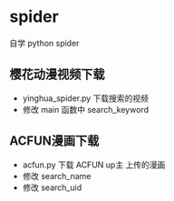 # spider
自学 python spider 
## 樱花动漫视频下载
* yinghua_spider.py 下载搜索的视频
* 修改 main 函数中 search_keyword
## ACFUN漫画下载
* acfun.py 下载 ACFUN up主 上传的漫画
* 修改 search_name
* 修改 search_uid

